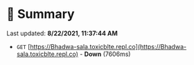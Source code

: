 # 📖 Summary
Last updated: **8/22/2021, 11:37:44 AM**

- `GET` [https://Bhadwa-sala.toxicblte.repl.co](https://Bhadwa-sala.toxicblte.repl.co) - **Down** (7606ms)
